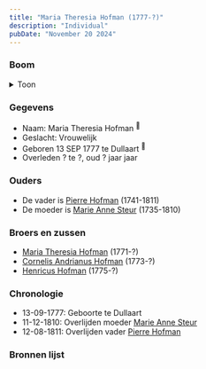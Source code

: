 ```yaml
---
title: "Maria Theresia Hofman (1777-?)"
description: "Individual"
pubDate: "November 20 2024"
---
```


### Boom
<details><summary>Toon</summary>

![test](https://www.plantuml.com/plantuml/svg/ZP9DRy8m38Rl-HNMEEo4rD9rdL35Tzbsc8G4EwEqDH2H9YWEGWZrlo-btM3Jj76BRB_EuzSUaEN6xWl9Q2lKZXjUGCgpxThelSh7Mce3rd15BeNAiet84J9XCedr6ukTFKA1HOg6wX1PDAZjSOVigcicEH6S602CjCdHB3OYsoeaYkE22zNhGS1AnkvXTlwAMAsucmaq1k55hmgkxe0Jl7gU5uO0hIIOXjEHQtfQ2PHv2N4tvUbncMfh9NPxu4SFlbCgYqeGuLKTRVTIBhdAbvdHHAbs99MW0yFtP_2V_6-wyXFcZHk1C5GAOMvnRouyZuvdEag29FYJ9mYXVmE63vDaN65ulsB4tGFckL1hLnlMn57adM6c3gRZGKkAzSOUKKfzS40bQqnhjviArb1V0etI1QfKvBFheJaiDcwjv1u_DX7vyBN16nm8O9xCAjm89cvsxixlVp_wpZHt6mDKkRlL3m00)
</details>

### Gegevens
- Naam: Maria Theresia Hofman <sup><a href="../s00093/" style="text-decoration:none" title="Doopinschrijving Maria Theresia Hofman 13-09-1777">:link:</a></sup>
- Geslacht: Vrouwelijk
- Geboren 13 SEP 1777 te Dullaart <sup><a href="../s00093/" style="text-decoration:none" title="Doopinschrijving Maria Theresia Hofman 13-09-1777">:link:</a></sup>
- Overleden ? te ?, oud ? jaar jaar 

### Ouders
- De vader is [Pierre Hofman](../i00055/) (1741-1811)
- De moeder is [Marie Anne Steur](../i00056/) (1735-1810)

### Broers en zussen
- [Maria Theresia Hofman](../i00068/) (1771-?)
- [Cornelis Andrianus Hofman](../i00069/) (1773-?)
- [Henricus Hofman](../i00070/) (1775-?)

### Chronologie
- 13-09-1777: Geboorte te Dullaart
- 11-12-1810: Overlijden moeder [Marie Anne Steur](../i00056/)
- 12-08-1811: Overlijden vader [Pierre Hofman](../i00055/)

### Bronnen lijst